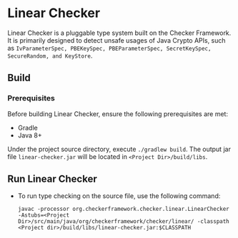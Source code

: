 # Linear Checker

Linear Checker is a pluggable type system built on the Checker Framework. It is primarily designed to detect unsafe usages of Java Crypto APIs, such as `IvParameterSpec, PBEKeySpec, PBEParameterSpec, SecretKeySpec, SecureRandom, and KeyStore`.
## Build

### Prerequisites

Before building Linear Checker, ensure the following prerequisites are met:

- Gradle
- Java 8+

Under the project source directory, execute `./gradlew build`. The output jar file `linear-checker.jar` will be located in `<Project Dir>/build/libs`.

## Run Linear Checker

- To run type checking on the source file, use the following command:

    `javac -processor org.checkerframework.checker.linear.LinearChecker -Astubs=<Project Dir>/src/main/java/org/checkerframework/checker/linear/ -classpath <Project dir>/build/libs/linear-checker.jar:$CLASSPATH` <your source files>


